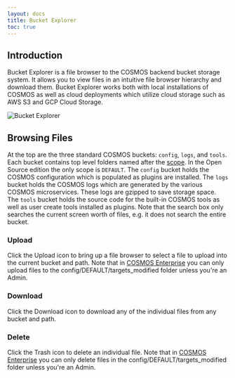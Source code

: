 ```yaml
---
layout: docs
title: Bucket Explorer
toc: true
---
```


## Introduction

Bucket Explorer is a file browser to the COSMOS backend bucket storage system. It allows you to view files in an intuitive file browser hierarchy and download them. Bucket Explorer works both with local installations of COSMOS as well as cloud deployments which utilize cloud storage such as AWS S3 and GCP Cloud Storage.

![Bucket Explorer]({{site.baseurl}}/img/v5/bucket_explorer/bucket_explorer.png)

## Browsing Files

At the top are the three standard COSMOS buckets: `config`, `logs`, and `tools`. Each bucket contains top level folders named after the [scope]({{site.baseurl}}/docs/enterprise/scopes). In the Open Source edition the only scope is `DEFAULT`. The `config` bucket holds the COSMOS configuration which is populated as plugins are installed. The `logs` bucket holds the COSMOS logs which are generated by the various COSMOS microservices. These logs are gzipped to save storage space. The `tools` bucket holds the source code for the built-in COSMOS tools as well as user create tools installed as plugins. Note that the search box only searches the current screen worth of files, e.g. it does not search the entire bucket.

### Upload

Click the Upload icon to bring up a file browser to select a file to upload into the current bucket and path. Note that in [COSMOS Enterprise]({{site.baseurl}}/docs/enterprise) you can only upload files to the config/DEFAULT/targets_modified folder unless you're an Admin.

### Download

Click the Download icon to download any of the individual files from any bucket and path.

### Delete

Click the Trash icon to delete an individual file. Note that in [COSMOS Enterprise]({{site.baseurl}}/docs/enterprise) you can only delete files in the config/DEFAULT/targets_modified folder unless you're an Admin.
